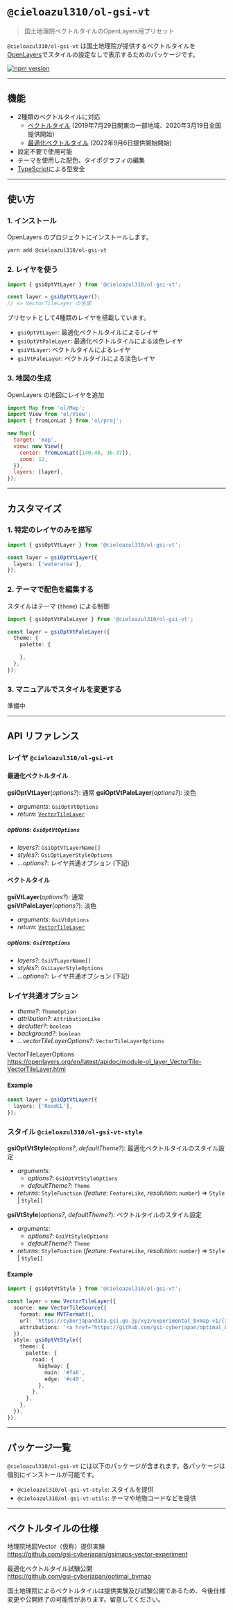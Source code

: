 # `@cieloazul310/ol-gsi-vt`

> 国土地理院ベクトルタイルのOpenLayers用プリセット

`@cieloazul310/ol-gsi-vt` は国土地理院が提供するベクトルタイルを[OpenLayers]でスタイルの設定なしで表示するためのパッケージです。

[![npm version](https://badge.fury.io/js/@cieloazul310%2Fol-gsi-vt.svg)](https://badge.fury.io/js/@cieloazul310%2Fol-gsi-vt)

---

## 機能

- 2種類のベクトルタイルに対応
  - [ベクトルタイル] (2019年7月29日関東の一部地域、2020年3月19日全国提供開始)
  - [最適化ベクトルタイル] (2022年9月6日提供開始開始)
- 設定不要で使用可能
- テーマを使用した配色、タイポグラフィの編集
- [TypeScript]による型安全

---

## 使い方

### 1. インストール

OpenLayers のプロジェクトにインストールします。

```sh
yarn add @cieloazul310/ol-gsi-vt
```

### 2. レイヤを使う

```JavaScript
import { gsiOptVtLayer } from '@cieloazul310/ol-gsi-vt';

const layer = gsiOptVtLayer();
// => VectorTileLayer の生成
```

プリセットとして4種類のレイヤを搭載しています。

- `gsiOptVtLayer`: 最適化ベクトルタイルによるレイヤ
- `gsiOptVtPaleLayer`: 最適化ベクトルタイルによる淡色レイヤ
- `gsiVtLayer`: ベクトルタイルによるレイヤ
- `gsiVtPaleLayer`: ベクトルタイルによる淡色レイヤ

### 3. 地図の生成

OpenLayers の地図にレイヤを追加

```JavaScript
import Map from 'ol/Map';
import View from 'ol/View';
import { fromLonLat } from 'ol/proj';

new Map({
  target: 'map',
  view: new View({
    center: fromLonLat([140.46, 36.37]),
    zoom: 12,
  }),
  layers: [layer],
});
```

---

## カスタマイズ

### 1. 特定のレイヤのみを描写

```ts
import { gsiOptVtLayer } from '@cieloazul310/ol-gsi-vt';

const layer = gsiOptVtLayer({
  layers: ['waterarea'],
});
```

### 2. テーマで配色を編集する

スタイルはテーマ (`theme`) による制御

```ts
import { gsiOptVtPaleLayer } from '@cieloazul310/ol-gsi-vt';

const layer = gsiOptVtPaleLayer({
  theme: {
    palette: {

    },
  },
});
```

### 3. マニュアルでスタイルを変更する

準備中

---

## API リファレンス

### レイヤ `@cieloazul310/ol-gsi-vt`

#### 最適化ベクトルタイル

**gsiOptVtLayer**(*options?*): 通常   **gsiOptVtPaleLayer**(*options?*): 淡色

- *arguments*: `GsiOptVtOptions`
- *return*: [`VectorTileLayer`][VectorTileLayer]

##### options: `GsiOptVtOptions`

- *layers?*: `GsiOptVTLayerName[]`
- *styles?*: `GsiOptLayerStyleOptions`
- *...options?*: レイヤ共通オプション (下記)

#### ベクトルタイル

**gsiVtLayer**(*options?*): 通常  
**gsiVtPaleLayer**(*options?*): 淡色

- *arguments*: `GsiVtOptions`
- *return*: [`VectorTileLayer`][VectorTileLayer]

##### options: `GsiVtOptions`

- *layers?*: `GsiVTLayerName[]`
- *styles?*: `GsiLayerStyleOptions`
- *...options?*: レイヤ共通オプション (下記)

### レイヤ共通オプション

- *theme?*: `ThemeOption`
- *attribution?*: `AttributionLike`
- *declutter?*: `boolean`
- *background?*: `boolean`
- *...vectorTileLayerOptions?*: `VectorTileLayerOptions`

VectorTileLayerOptions  
<https://openlayers.org/en/latest/apidoc/module-ol_layer_VectorTile-VectorTileLayer.html>

#### Example

```ts
const layer = gsiOptVtLayer({
  layers: ['RoadCL'],
});
```

### スタイル `@cieloazul310/ol-gsi-vt-style`

**gsiOptVtStyle**(*options?*, *defaultTheme?*): 最適化ベクトルタイルのスタイル設定

- *arguments*:
  - *options?*: `GsiOptVtStyleOptions`
  - *defaultTheme?*: `Theme`
- *returns*: `StyleFunction` (*feature*: `FeatureLike`, *resolution*: `number`) => `Style` | `Style[]`

**gsiVtStyle**(*options?*, *defaultTheme?*): ベクトルタイルのスタイル設定

- *arguments*:
  - *options?*: `GsiVtStyleOptions`
  - *defaultTheme?*: `Theme`
- *returns*: `StyleFunction` (*feature*: `FeatureLike`, *resolution*: `number`) => `Style` | `Style[]`

#### Example

```ts
import { gsiOptVtStyle } from '@cieloazul310/ol-gsi-vt';

const layer = new VectorTileLayer({
  source: new VectorTileSource({
    format: new MVTFormat(),
    url: 'https://cyberjapandata.gsi.go.jp/xyz/experimental_bvmap-v1/{z}/{x}/{y}.pbf',
    attributions: '<a href="https://github.com/gsi-cyberjapan/optimal_bvmap" target="_blank" rel=”noopener noreferrer”>国土地理院最適化ベクトルタイル</a>',
  }),
  style: gsiOptVtStyle({
    theme: {
      palette: {
        road: {
          highway: {
            main: '#fa6',
            edge: '#c40',
          },
        },
      },
    },
  }),
});
```

---

## パッケージ一覧

`@cieloazul310/ol-gsi-vt` には以下のパッケージが含まれます。各パッケージは個別にインストールが可能です。

- `@cieloazul310/ol-gsi-vt-style`: スタイルを提供
- `@cieloazul310/ol-gsi-vt-utils`: テーマや地物コードなどを提供

---

## ベクトルタイルの仕様

地理院地図Vector（仮称）提供実験  
<https://github.com/gsi-cyberjapan/gsimaps-vector-experiment>

最適化ベクトルタイル試験公開  
<https://github.com/gsi-cyberjapan/optimal_bvmap>

国土地理院によるベクトルタイルは提供実験及び試験公開であるため、今後仕様変更や公開終了の可能性があります。留意してください。

[ベクトルタイル]: https://github.com/gsi-cyberjapan/gsimaps-vector-experiment "地理院地図Vector（仮称）提供実験"
[最適化ベクトルタイル]: https://github.com/gsi-cyberjapan/optimal_bvmap "最適化ベクトルタイル試験公開"
[TypeScript]: https://www.typescriptlang.org/ "TypeScript"
[OpenLayers]: https://openlayers.org/ "OpenLayers"

[VectorTileLayer]: https://openlayers.org/en/latest/apidoc/module-ol_layer_VectorTile-VectorTileLayer.html "VectorTileLayer"
